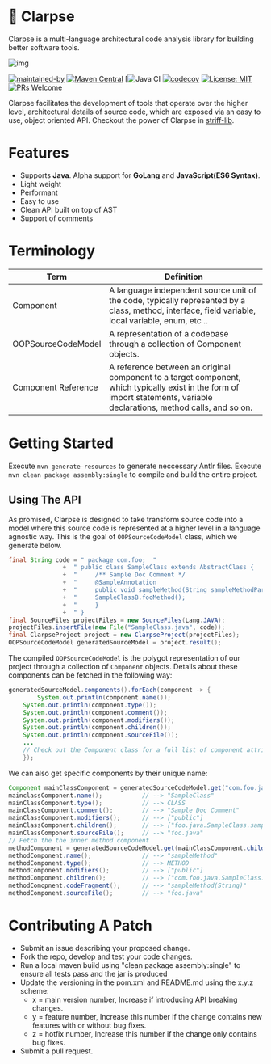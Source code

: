 # :rocket: Clarpse 
Clarpse is a multi-language architectural code analysis library for building better software tools.

![img](https://blog.upskillable.com/wp-content/uploads/2019/08/How-our-continuous-code-testing-culture-with-Codacy-helps-us-produce-outstanding-product11.png)

[![maintained-by](https://img.shields.io/badge/Maintained%20by-Hadii%20Technologies-violet.svg)](https://hadii.ca) [![Maven Central](https://maven-badges.herokuapp.com/maven-central/com.github.hadii-tech/clarpse/badge.svg)](https://maven-badges.herokuapp.com/maven-central/com.github.hadii-tech/clarpse) [![![Java CI](https://github.com/hadii-tech/clarpse/actions/workflows/ci-cd.yml/badge.svg?branch=master)](https://github.com/hadii-tech/clarpse/actions/workflows/ci-cd.yml) [![codecov](https://codecov.io/gh/hadii-tech/clarpse/branch/master/graph/badge.svg)](https://codecov.io/gh/hadii-tech/clarpse) [![License: MIT](https://img.shields.io/badge/License-MIT-yellow.svg)](https://opensource.org/licenses/MIT) [![PRs Welcome](https://img.shields.io/badge/PRs-welcome-brightgreen.svg?style=flat-square)](http://makeapullrequest.com)

Clarpse facilitates the development of tools that operate over the higher level, architectural details of source code, which are exposed via an easy to use, object oriented API. Checkout the power of Clarpse in [striff-lib](https://github.com/hadii-tech/striff-lib).

# Features

 - Supports **Java**. Alpha support for **GoLang** and **JavaScript(ES6 Syntax)**. 
 - Light weight
 - Performant
 - Easy to use
 - Clean API built on top of AST
 - Support of comments

# Terminology
| Term                 | Definition                                                                                                                                                                  |
|----------------------|-----------------------------------------------------------------------------------------------------------------------------------------------------------------------------|
| Component            | A language independent source unit of the code, typically represented by a class, method, interface, field variable, local variable, enum, etc ..                                                       |
|  OOPSourceCodeModel  |                                                  A representation of a codebase through a collection of Component objects.                                                  |
| Component Reference | A reference between an original component to a target component, which typically exist in the form of import statements, variable declarations, method calls, and so on. |

# Getting Started
Execute `mvn generate-resources` to generate neccessary Antlr files. Execute `mvn clean package assembly:single` to compile and build the entire project.

## Using The API
As promised, Clarpse is designed to take transform source code into a model where this source code is represented at a higher level in a language agnostic way. This is the goal of `OOPSourceCodeModel` class, which we generate below.
```java
final String code = " package com.foo;  "
		       +  " public class SampleClass extends AbstractClass {                                                 "
		       +  "     /** Sample Doc Comment */                                              "
		       +  "     @SampleAnnotation                                                      "
		       +  "     public void sampleMethod(String sampleMethodParam) throws AnException {"   
		       +  "     SampleClassB.fooMethod();
		       +  "     }                                                                      "
		       +  " }                                                                          ";;
final SourceFiles projectFiles = new SourceFiles(Lang.JAVA);
projectFiles.insertFile(new File("SampleClass.java", code));
final ClarpseProject project = new ClarpseProject(projectFiles);
OOPSourceCodeModel generatedSourceModel = project.result();
```
The compiled `OOPSourceCodeModel` is the polygot representation of our project through a collection of `Component` objects. Details about these components can be fetched in the following way:
```java
generatedSourceModel.components().forEach(component -> {
        System.out.println(component.name());
	System.out.println(component.type());           
	System.out.println(component.comment());        
	System.out.println(component.modifiers());      
	System.out.println(component.children());       
	System.out.println(component.sourceFile());
	...
	// Check out the Component class for a full list of component attributes that can be retrieved
    });
```
We can also get specific components by their unique name:
```java
Component mainClassComponent = generatedSourceCodeModel.get("com.foo.java.SampleClass");
mainclassComponent.name();           // --> "SampleClass"
mainClassComponent.type();           // --> CLASS
mainClassComponent.comment();        // --> "Sample Doc Comment"
mainClassComponent.modifiers();      // --> ["public"]
mainClassComponent.children();       // --> ["foo.java.SampleClass.sampleMethod(java.lang.String)"]
mainClassComponent.sourceFile();     // --> "foo.java"
// Fetch the the inner method component
methodComponent = generatedSourceCodeModel.get(mainClassComponent.children().get(0));
methodComponent.name();              // --> "sampleMethod"
methodComponent.type();              // --> METHOD
methodComponent.modifiers();         // --> ["public"]
methodComponent.children();          // --> ["com.foo.java.SampleClass.sampleMethod(String).sampleMethodParam"]
methodComopnent.codeFragment();      // --> "sampleMethod(String)"
methodComponent.sourceFile();        // --> "foo.java"
```
 
# Contributing A Patch

- Submit an issue describing your proposed change.
- Fork the repo, develop and test your code changes.
- Run a local maven build using "clean package assembly:single" to ensure all tests pass and the jar is produced
- Update the versioning in the pom.xml and README.md using the x.y.z scheme:
	- x = main version number, Increase if introducing API breaking changes.
	- y = feature number, Increase this number if the change contains new features with or without bug fixes.
	- z = hotfix number, Increase this number if the change only contains bug fixes.
-  Submit a pull request.



